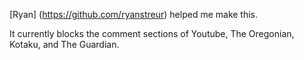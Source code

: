 [Ryan] (https://github.com/ryanstreur) helped me make this.

It currently blocks the comment sections of Youtube, The Oregonian, Kotaku, and The Guardian.
